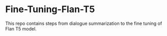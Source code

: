 # Fine-Tuning-Flan-T5
This repo contains steps from dialogue summarization to the fine tuning of Flan T5 model.
